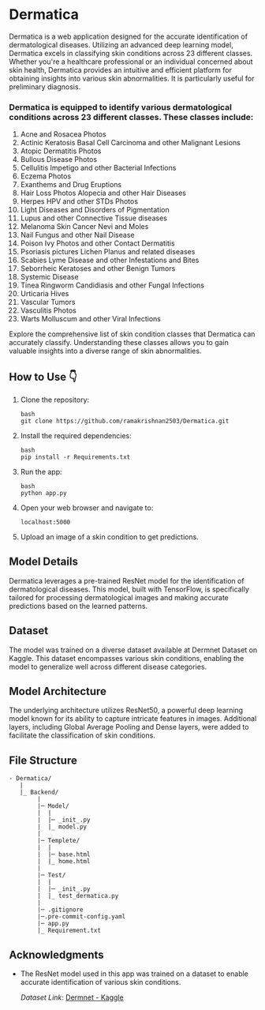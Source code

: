 # Dermatica


Dermatica is a web application designed for the accurate identification of dermatological diseases. Utilizing an advanced deep learning model, Dermatica excels in classifying skin conditions across 23 different classes. Whether you're a healthcare professional or an individual concerned about skin health, Dermatica provides an intuitive and efficient platform for obtaining insights into various skin abnormalities. It is particularly useful for preliminary diagnosis.

### Dermatica is equipped to identify various dermatological conditions across 23 different classes. These classes include:

1. Acne and Rosacea Photos
2. Actinic Keratosis Basal Cell Carcinoma and other Malignant Lesions
3. Atopic Dermatitis Photos
4. Bullous Disease Photos
5. Cellulitis Impetigo and other Bacterial Infections
6. Eczema Photos
7. Exanthems and Drug Eruptions
8. Hair Loss Photos Alopecia and other Hair Diseases
9. Herpes HPV and other STDs Photos
10. Light Diseases and Disorders of Pigmentation
11. Lupus and other Connective Tissue diseases
12. Melanoma Skin Cancer Nevi and Moles
13. Nail Fungus and other Nail Disease
14. Poison Ivy Photos and other Contact Dermatitis
15. Psoriasis pictures Lichen Planus and related diseases
16. Scabies Lyme Disease and other Infestations and Bites
17. Seborrheic Keratoses and other Benign Tumors
18. Systemic Disease
19. Tinea Ringworm Candidiasis and other Fungal Infections
20. Urticaria Hives
21. Vascular Tumors
22. Vasculitis Photos
23. Warts Molluscum and other Viral Infections

Explore the comprehensive list of skin condition classes that Dermatica can accurately classify. Understanding these classes allows you to gain valuable insights into a diverse range of skin abnormalities.

## How to Use 👇

1. Clone the repository:
    ~~~
    bash
    git clone https://github.com/ramakrishnan2503/Dermatica.git
    ~~~   

2. Install the required dependencies:
    ~~~
    bash
    pip install -r Requirements.txt
    ~~~ 

3. Run the app:
    ~~~
    bash
    python app.py
    ~~~

4. Open your web browser and navigate to:
   ~~~
   localhost:5000
   ~~~
6. Upload an image of a skin condition to get predictions.

## Model Details

Dermatica leverages a pre-trained ResNet model for the identification of dermatological diseases. This model, built with TensorFlow, is specifically tailored for processing dermatological images and making accurate predictions based on the learned patterns.

## Dataset
The model was trained on a diverse dataset available at Dermnet Dataset on Kaggle. This dataset encompasses various skin conditions, enabling the model to generalize well across different disease categories.

## Model Architecture
The underlying architecture utilizes ResNet50, a powerful deep learning model known for its ability to capture intricate features in images. Additional layers, including Global Average Pooling and Dense layers, were added to facilitate the classification of skin conditions.

## File Structure
~~~
- Dermatica/
   |
   |_ Backend/
        |
        |─ Model/
        |  |
        |  |─ _init_.py
        |  |_ model.py
        |
        |─ Templete/
        |  |
        |  |─ base.html
        |  |_ home.html
        |
        |─ Test/
        |  |
        |  |─ _init_.py
        |  |_ test_dermatica.py
        |
        |─ .gitignore
        |─.pre-commit-config.yaml
        |─ app.py
        |_ Requirement.txt
~~~
## Acknowledgments

- The ResNet model used in this app was trained on a dataset to enable accurate identification of various skin conditions.

    *Dataset Link*: [Dermnet - Kaggle](https://www.kaggle.com/datasets/shubhamgoel27/dermnet)
